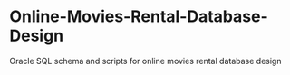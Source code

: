 # Online-Movies-Rental-Database-Design
Oracle SQL schema and scripts for online movies rental database design

